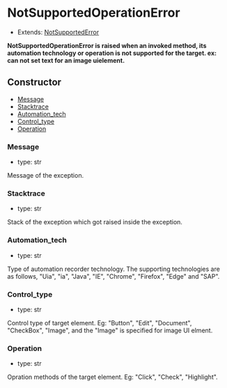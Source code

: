 # NotSupportedOperationError

- Extends: [NotSupportedError](./doc/api/python/exceptions/notsupportederror.md)

**NotSupportedOperationError is raised when an invoked method, its automation technology or operation is not supported for the target. ex: can not set text for an image uielement.**

## Constructor<!-- {docsify-ignore} -->
- [Message](#message)
- [Stacktrace](#stacktrace)
- [Automation_tech](#automationtech)
- [Control_type](#controltype)
- [Operation](#operation)


### Message
- type: str

Message of the exception.


### Stacktrace
- type: str

Stack of the exception which got raised inside the exception.

### Automation_tech
- type: str

Type of automation recorder technology. The supporting technologies are as follows, "Uia", "ia", "Java", "IE", "Chrome", "Firefox", "Edge" and "SAP".

### Control_type
- type: str

Control type of target element. Eg: "Button", "Edit", "Document", "CheckBox", "Image", and the "Image" is specified for image UI elment.

### Operation
- type: str

Opration methods of the target element. Eg: "Click", "Check", "Highlight".
